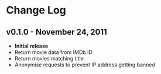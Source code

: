 # Change Log

## v0.1.0 - November 24, 2011
* **Initial release**
* Return movie data from IMDb ID
* Return movies matching title
* Anonymise requests to prevent IP address getting banned
